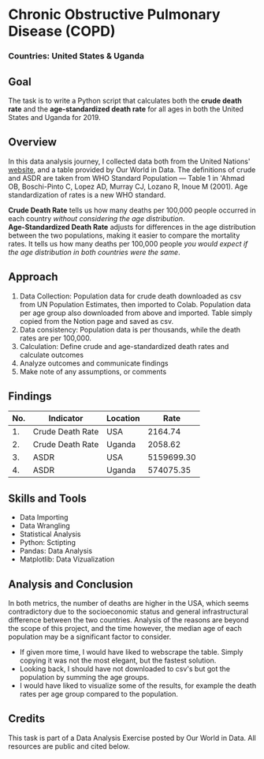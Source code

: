 # **Chronic Obstructive Pulmonary Disease (COPD)**
### Countries: United States & Uganda

## **Goal**
The task is to write a Python script that calculates both the **crude death rate** and the **age-standardized death rate** for all ages in both the United States and Uganda for 2019.

## **Overview**
In this data analysis journey, I collected data both from the United Nations' [website](https://population.un.org/wpp/Download/Standard/Population/), and a table provided by Our World in Data. The definitions of crude and ASDR are taken from WHO Standard Population — Table 1 in 'Ahmad OB, Boschi-Pinto C, Lopez AD, Murray CJ, Lozano R, Inoue M (2001). Age standardization of rates is a new WHO standard. 

**Crude Death Rate** tells us how many deaths per 100,000 people occurred in each country *without considering the age distribution*.  
**Age-Standardized Death Rate** adjusts for differences in the age distribution between the two populations, making it easier to compare the mortality rates. It tells us how many deaths per 100,000 people *you would expect if the age distribution in both countries were the same*.

## **Approach**
1. Data Collection: Population data for crude death downloaded as csv from UN Population Estimates, then imported to Colab. Population data per age group also downloaded from above and imported. Table simply copied from the Notion page and saved as csv.
2. Data consistency: Population data is per thousands, while the death rates are per 100,000.
3. Calculation: Define crude and age-standardized death rates and calculate outcomes
4. Analyze outcomes and communicate findings
5. Make note of any assumptions, or comments

## **Findings**
| No. | Indicator            | Location | Rate      |
|-----|----------------------|----------|-----------|
| 1.  | Crude Death Rate     | USA      | 2164.74   |
| 2.  | Crude Death Rate     | Uganda   | 2058.62   |
| 3.  | ASDR                  | USA      | 5159699.30|
| 4.  | ASDR                  | Uganda   | 574075.35 |


## **Skills and Tools**
- Data Importing
- Data Wrangling
- Statistical Analysis
- Python: Sctipting
- Pandas: Data Analysis
- Matplotlib: Data Vizualization

## **Analysis and Conclusion**

In both metrics, the number of deaths are higher in the USA, which seems contradictory due to the socioeconomic status and general infrastructural difference between the two countries.
Analysis of the reasons are beyond the scope of this project, and the time however, the median age of each population may be a significant factor to consider.

- If given more time, I would have liked to webscrape the table. Simply copying it was not the most elegant, but the fastest solution.
- Looking back, I should have not downloaded to csv's but got the population by summing the age groups.
- I would have liked to visualize some of the results, for example the death rates per age group compared to the population. 

## **Credits**
This task is part of a Data Analysis Exercise posted by Our World in Data. All resources are public and cited below. 
